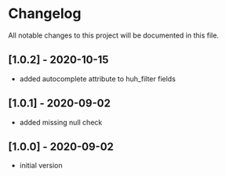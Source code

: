 # Changelog
All notable changes to this project will be documented in this file.

## [1.0.2] - 2020-10-15

- added autocomplete attribute to huh_filter fields

## [1.0.1] - 2020-09-02

- added missing null check

## [1.0.0] - 2020-09-02

- initial version
